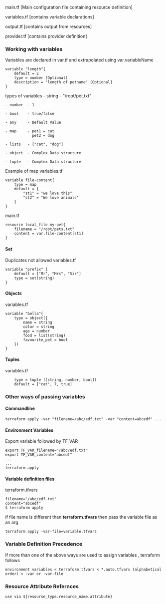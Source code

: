 main.tf [Main configuration file containing resource definition]

variables.tf [contains variable declarations]

output.tf [contains output from resources]

provider.tf [contains provider definition]



### Working with variables

Variables are declared in var.tf  and extrapolated using var.variableName
```
variable "length"{
    default = 2
    type = number [Optional]
    description = "length of petname" [Optional]
}
```

types of variables 
    - string  - "/root/pet.txt"
    
    - number  - 1
    
    - bool    - true/false
    
    - any     - Default Value
    
    - map     - pet1 = cat
                pet2 = dog
                
    - lists   - ["cat", "dog"]
    
    - object  - Complex Data structure
    
    - tuple   - Complex Data structure


Example of map 
variables.tf
```
variable file-content{
    type = map
    default = {
        "st1" = "we love this"
        "st2" = "We love animals"
    }
}
```
main.tf
```
resource local_file my-pet{
    filename = "/root/pets.txt"
    content = var.file-content[st1]
}
```

#### Set
Duplicates not allowed
variables.tf
```
variable "prefix" {
    default = ["Mr", "Mrs", "Sir"]
    type = set(string)
}
```

#### Objects
variables.tf
```
variable "bella"{
    type = object({
        name = string
        color = string
        age = number
        food = list(string)
        favourite_pet = bool
    })
}
```

#### Tuples
variables.tf
```
    type = tuple ([string, number, bool])
    default = ["cat", 7, true]
```

### Other ways of passing variables 
#### Commandline
```
terraform apply -var "filename=/abc/edf.txt" -var "content=abcedf" ... 
```

#### Environment Variables
Export variable followed by TF_VAR
```
export TF_VAR_filename="/abc/edf.txt"
export TF_VAR_content="abcedf"
...
...
terraform apply
```
#### Variable definition files
terraform.tfvars
```
filename="/abc/edf.txt"
content="abcedf"
$ terraform apply
```

if file name is different than **terraform.tfvars** then pass the variable file as an arg
```
terraform apply -var-file=variable.tfvars
```

### Variable Definition Precedence
If more than one of the above ways are used to assign variables , terraform follows 
```
environment variables < terraform.tfvars < *.auto.tfvars (alphabetical order) < -var or -var-file
```

### Resource Attribute Refernces
```
use via ${resourse_type.resource_name.attribute}
```
